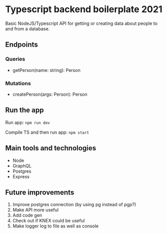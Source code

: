 # Typescript backend boilerplate 2021

Basic NodeJS/Typescript API for getting or creating data about people to and from a database.

## Endpoints

### Queries
- getPerson(name: string): Person

### Mutations
- createPerson(args: Person): Person
## Run the app

Run app: `npm run dev`

Compile TS and then run app: `npm start`
## Main tools and technologies
- Node
- GraphQL
- Postgres
- Express

## Future improvements
1. Improve postgres connection (by using pg instead of pgp?)
1. Make API more useful
1. Add code gen
1. Check out if KNEX could be useful
1. Make logger log to file as well as console
